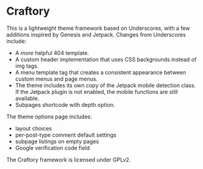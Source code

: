 Craftory
===

This is a lightweight theme framework based on Underscores, with a few additions inspired by Genesis and Jetpack. Changes from Underscores include:

* A _more_ helpful 404 template.
* A custom header implementation that uses CSS backgrounds instead of img tags.
* A menu template tag that creates a consistent appearance between custom menus and page menus.
* The theme includes its own copy of the Jetpack mobile detection class. If the Jetpack plugin is not enabled, the mobile functions are still available.
* Subpages shortcode with depth option.

The theme options page includes:

* layout choices
* per-post-type comment default settings
* subpage listings on empty pages
* Google verification code field

The Craftory framework is licensed under GPLv2.
